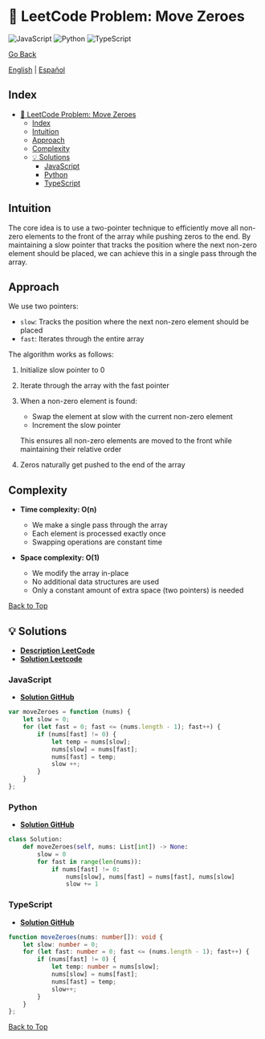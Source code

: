 # 🤔 LeetCode Problem: Move Zeroes

![JavaScript](https://img.shields.io/badge/JavaScript-F7DF1E?logo=javascript&logoColor=black)
![Python](https://img.shields.io/badge/Python-3776AB?logo=python&logoColor=white)
![TypeScript](https://img.shields.io/badge/TypeScript-3178C6?logo=typescript&logoColor=white)

[Go Back](../README.md)

[English](./283.MoveZeroes.md) | [Español](./283.MoveZeroes-es.md)

## Index

- [🤔 LeetCode Problem: Move Zeroes](#-leetcode-problem-move-zeroes)
  - [Index](#index)
  - [Intuition](#intuition)
  - [Approach](#approach)
  - [Complexity](#complexity)
  - [💡 Solutions](#-solutions)
    - [JavaScript](#javascript)
    - [Python](#python)
    - [TypeScript](#typescript)

## Intuition

The core idea is to use a two-pointer technique to efficiently move all non-zero elements to the front of the array while pushing zeros to the end. By maintaining a slow pointer that tracks the position where the next non-zero element should be placed, we can achieve this in a single pass through the array.

## Approach

We use two pointers:

- `slow`: Tracks the position where the next non-zero element should be placed
- `fast`: Iterates through the entire array

The algorithm works as follows:

1. Initialize slow pointer to 0
2. Iterate through the array with the fast pointer
3. When a non-zero element is found:
    - Swap the element at slow with the current non-zero element
    - Increment the slow pointer

    This ensures all non-zero elements are moved to the front while maintaining their relative order

4. Zeros naturally get pushed to the end of the array

## Complexity

- **Time complexity: O(n)**

    - We make a single pass through the array
    - Each element is processed exactly once
    - Swapping operations are constant time


- **Space complexity: O(1)**

    - We modify the array in-place
    - No additional data structures are used
    - Only a constant amount of extra space (two pointers) is needed

[Back to Top](#index)

## 💡 Solutions

- **[Description LeetCode](https://leetcode.com/problems/move-zeroes/description/)**
- **[Solution Leetcode](https://leetcode.com/problems/move-zeroes/solutions/6577698/python-javascript-and-typescript-solutio-swtz/)**

### JavaScript

- **[Solution GitHub](../solutions/JavaScript/283.MoveZeroes.js)**

```javascript
var moveZeroes = function (nums) {
    let slow = 0;
    for (let fast = 0; fast <= (nums.length - 1); fast++) {
        if (nums[fast] != 0) {
            let temp = nums[slow];
            nums[slow] = nums[fast];
            nums[fast] = temp;
            slow ++;
        }
    }
};
```

### Python

- **[Solution GitHub](../solutions/Python/283.MoveZeroes.py)**

```python
class Solution:
    def moveZeroes(self, nums: List[int]) -> None:
        slow = 0
        for fast in range(len(nums)):
            if nums[fast] != 0:
                nums[slow], nums[fast] = nums[fast], nums[slow]
                slow += 1

```

### TypeScript

- **[Solution GitHub](../solutions/TypeScript/283.MoveZeroes.ts)**

```typescript
function moveZeroes(nums: number[]): void {
    let slow: number = 0;
    for (let fast: number = 0; fast <= (nums.length - 1); fast++) {
        if (nums[fast] != 0) {
            let temp: number = nums[slow];
            nums[slow] = nums[fast];
            nums[fast] = temp;
            slow++;
        }
    }
};
```

[Back to Top](#index)
